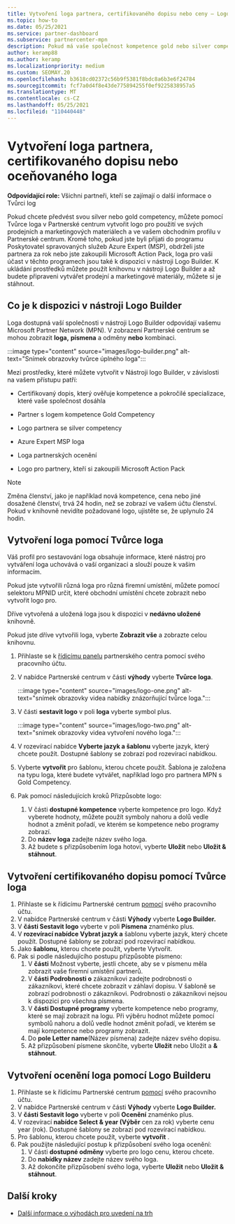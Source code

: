 ```yaml
---
title: Vytvoření loga partnera, certifikovaného dopisu nebo ceny – Logo Builder
ms.topic: how-to
ms.date: 05/25/2021
ms.service: partner-dashboard
ms.subservice: partnercenter-mpn
description: Pokud má vaše společnost kompetence gold nebo silver competency, můžete vygenerovat logo přizpůsobené pro vaši společnost nebo požádat o přizpůsobené certifikované ověřovací dopisy pomocí nástroje Logo Builder v Partnerské centrum.
author: keramp88
ms.author: keramp
ms.localizationpriority: medium
ms.custom: SEOMAY.20
ms.openlocfilehash: b3618cd02372c56b9f5381f8bdc8a6b3e6f24784
ms.sourcegitcommit: fcf7a0d4f8e43de775894255f0ef9225838957a5
ms.translationtype: MT
ms.contentlocale: cs-CZ
ms.lasthandoff: 05/25/2021
ms.locfileid: "110440448"
---
```

# <a name="create-a-partner-logo-certified-letter-or-award-logo"></a>Vytvoření loga partnera, certifikovaného dopisu nebo oceňovaného loga

**Odpovídající role:** Všichni partneři, kteří se zajímají o další informace o Tvůrci log

Pokud chcete předvést svou silver nebo gold competency, můžete pomocí Tvůrce loga v Partnerské centrum vytvořit logo pro použití ve svých prodejních a marketingových materiálech a ve vašem obchodním profilu v Partnerské centrum. Kromě toho, pokud jste byli přijati do programu Poskytovatel spravovaných služeb Azure Expert (MSP), obdrželi jste partnera za rok nebo jste zakoupili Microsoft Action Pack, loga pro vaši účast v těchto programech jsou také k dispozici v nástroji Logo Builder. K ukládání prostředků můžete použít knihovnu v nástroji Logo Builder a až budete připraveni vytvářet prodejní a marketingové materiály, můžete si je stáhnout.

## <a name="what-is-available-in-logo-builder"></a>Co je k dispozici v nástroji Logo Builder

Loga dostupná vaší společnosti v nástroji Logo Builder odpovídají vašemu Microsoft Partner Network (MPN). V zobrazení Partnerské centrum se mohou zobrazit **loga,** **písmena** a odměny **nebo** kombinaci.

:::image type="content" source="images/logo-builder.png" alt-text="Snímek obrazovky tvůrce úplného loga":::

Mezi prostředky, které můžete vytvořit v Nástroji logo Builder, v závislosti na vašem přístupu patří:

- Certifikovaný dopis, který ověřuje kompetence a pokročilé specializace, které vaše společnost dosáhla

- Partner s logem kompetence Gold Competency

- Logo partnera se silver competency

- Azure Expert MSP loga

- Loga partnerských ocenění

- Logo pro partnery, kteří si zakoupili Microsoft Action Pack

>[!NOTE]
>Změna členství, jako je například nová kompetence, cena nebo jiné dosažené členství, trvá 24 hodin, než se zobrazí ve vašem účtu členství. Pokud v knihovně nevidíte požadované logo, ujistěte se, že uplynulo 24 hodin.

## <a name="create-a-logo-using-logo-builder"></a>Vytvoření loga pomocí Tvůrce loga

Váš profil pro sestavování loga obsahuje informace, které nástroj pro vytváření loga uchovává o vaší organizaci a slouží pouze k vašim informacím.

Pokud jste vytvořili různá loga pro různá firemní umístění, můžete pomocí selektoru MPNID určit, které obchodní umístění chcete zobrazit nebo vytvořit logo pro.

Dříve vytvořená a uložená loga jsou k dispozici v **nedávno uložené** knihovně.

Pokud jste dříve vytvořili loga, vyberte **Zobrazit vše** a zobrazte celou knihovnu.

1. Přihlaste se k [řídicímu panelu](https://partner.microsoft.com/dashboard) partnerského centra pomocí svého pracovního účtu.
1. V nabídce Partnerské centrum v části **výhody** vyberte **Tvůrce loga**.

   :::image type="content" source="images/logo-one.png" alt-text="snímek obrazovky videa nabídky znázorňující tvůrce loga.":::
1. V části **sestavit logo** v poli **loga** vyberte symbol plus.

   :::image type="content" source="images/logo-two.png" alt-text="snímek obrazovky videa vytvoření nového loga.":::
1. V rozevírací nabídce **Vyberte jazyk a šablonu** vyberte jazyk, který chcete použít. Dostupné šablony se zobrazí pod rozevírací nabídkou.
1. Vyberte **vytvořit** pro šablonu, kterou chcete použít. Šablona je založena na typu loga, které budete vytvářet, například logo pro partnera MPN s Gold Competency.
1. Pak pomocí následujících kroků Přizpůsobte logo:
    1. V části **dostupné kompetence** vyberte kompetence pro logo. Když vyberete hodnoty, můžete použít symboly nahoru a dolů vedle hodnot a změnit pořadí, ve kterém se kompetence nebo programy zobrazí.
    1. Do **název loga** zadejte název svého loga.
    1. Až budete s přizpůsobením loga hotovi, vyberte **Uložit** nebo **Uložit & stáhnout**.

## <a name="create-a-certified-letter-using-logo-builder"></a>Vytvoření certifikovaného dopisu pomocí Tvůrce loga

1. Přihlaste se k řídicímu Partnerské centrum [pomocí](https://partner.microsoft.com/dashboard) svého pracovního účtu.
1. V nabídce Partnerské centrum v části **Výhody** vyberte **Logo Builder.**
1. V **části Sestavit logo** vyberte v poli **Písmena** znaménko plus.
1. V **rozevírací nabídce Vybrat jazyk a** šablonu vyberte jazyk, který chcete použít. Dostupné šablony se zobrazí pod rozevírací nabídkou.
1. Jako **šablonu,** kterou chcete použít, vyberte Vytvořit.
1. Pak si podle následujícího postupu přizpůsobte písmeno:
    1. V **části** Možnost vyberte, jestli chcete, aby se v písmenu měla zobrazit vaše firemní umístění partnerů.
    1. V **části Podrobnosti o** zákazníkovi zadejte podrobnosti o zákazníkovi, které chcete zobrazit v záhlaví dopisu. V šabloně se zobrazí podrobnosti o zákazníkovi. Podrobnosti o zákazníkovi nejsou k dispozici pro všechna písmena.
    1. V **části Dostupné programy** vyberte kompetence nebo programy, které se mají zobrazit na logu. Při výběru hodnot můžete pomocí symbolů nahoru a dolů vedle hodnot změnit pořadí, ve kterém se mají kompetence nebo programy zobrazit.
    1. Do **pole Letter name**(Název písmena) zadejte název svého dopisu.
    1. Až přizpůsobení písmene skončíte, vyberte **Uložit** nebo Uložit a **& stáhnout**.

## <a name="create-an-award-logo-using-logo-builder"></a>Vytvoření ocenění loga pomocí Logo Builderu

1. Přihlaste se k řídicímu Partnerské centrum [pomocí](https://partner.microsoft.com/dashboard) svého pracovního účtu.
1. V nabídce Partnerské centrum v části **Výhody** vyberte **Logo Builder.**
1. V **části Sestavit logo** vyberte v poli **Ocenění** znaménko plus.
1. V rozevírací **nabídce Select & year (Výběr** cen za rok) vyberte cenu year (rok). Dostupné šablony se zobrazí pod rozevírací nabídkou.
1. Pro šablonu, kterou chcete použít, vyberte **vytvořit** .
1. Pak použijte následující postup k přizpůsobení svého loga ocenění:
    1. V části **dostupné odměny** vyberte pro logo cenu, kterou chcete.
    1. Do **nabídky název** zadejte název svého loga.
    1. Až dokončíte přizpůsobení svého loga, vyberte **Uložit** nebo **Uložit & stáhnout**.

## <a name="next-steps"></a>Další kroky

- [Další informace o výhodách pro uvedení na trh](mpn-learn-about-go-to-market-benefits.md)
